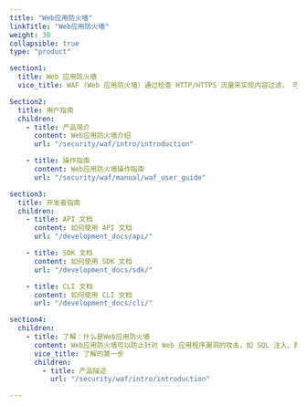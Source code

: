 ```yaml
---
title: "Web应用防火墙"
linkTitle: "Web应用防火墙"
weight: 30
collapsible: true
type: "product"

section1:
  title: Web 应用防火墙
  vice_title: WAF (Web 应用防火墙）通过检查 HTTP/HTTPS 流量来实现内容过滤， 可以防止针对 Web 应用程序漏洞的攻击，如 SQL 注入、跨站点脚本（XSS）、文件包含漏洞以及安全配置错误等。 CC 防护功能可以降低攻击对系统的影响，通过自定义规则可以灵活有效的阻止非法流量，保证应用的稳定运行。 WAF 部署在负载均衡器（LoadBalancer）之上，本指南旨在介绍如何通过配置 WAF 来实现内容防护。

Section2:
  title: 用户指南
  children:
    - title: 产品简介
      content: Web应用防火墙介绍
      url: "/security/waf/intro/introduction"

    - title: 操作指南
      content: Web应用防火墙操作指南
      url: "/security/waf/manual/waf_user_guide"

section3:
  title: 开发者指南
  children:
    - title: API 文档
      content: 如何使用 API 文档
      url: "/development_docs/api/"

    - title: SDK 文档
      content: 如何使用 SDK 文档
      url: "/development_docs/sdk/"

    - title: CLI 文档
      content: 如何使用 CLI 文档
      url: "/development_docs/cli/"

section4:
  children:
    - title: 了解：什么是Web应用防火墙
      content: Web应用防火墙可以防止针对 Web 应用程序漏洞的攻击，如 SQL 注入、跨站点脚本（XSS）、文件包含漏洞以及安全配置错误等。
      vice_title: 了解的第一步
      children:
        - title: 产品描述
          url: "/security/waf/intro/introduction"

---
```


